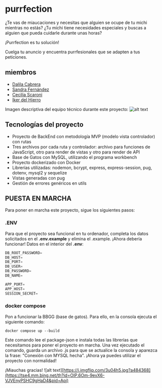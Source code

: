 # purrfection

¿Te vas de miaucaciones y necesitas que alguien se ocupe de tu michi mientras no estás? ¿Tu michi tiene necesidades especiales y buscas a alguien que pueda cuidarle durante unas horas?

¡Purrfection es tu solución!

Cuelga tu anuncio y encuentra purrfesionales que se adapten a tus peticiones.


## miembros
- [Dalila Cabrera](https://github.com/crdalila)
- [Sandra Fernández](https://github.com/sanfermen)
- [Cecilia Scaroni](https://github.com/Ceci222/)
- [Iker del Hierro](https://github.com/ikerdelfe)

Imagen descriptiva del equipo técnico durante este proyecto:
![alt text](https://i.imgflip.com/3u04h5.jpg?a484368)


## Tecnologías del proyecto
- Proyecto de BackEnd con metodología MVP (modelo vista controlador) con rutas
- Tres archivos por cada ruta y controlador: archivo para funciones de JavaScript, otro para render de vistas y otro para render de API
- Base de Gatos con MySQL, utilizando el programa workbench
- Proyecto dockerizado con Docker
- Librerías utilizadas: nodemon, bcrypt, express, express-session, pug, dotenv, mysql2 y sequelize
- Vistas generadas con pug
- Gestión de errores genéricos en utils


## PUESTA EN MARCHA
Para poner en marcha este proyecto, sigue los siguientes pasos:
### .ENV
Para que el proyecto sea funcional en tu ordenador, completa los datos solicitados en el **.env.example** y elimina el .example. ¡Ahora debería funcionar!
Datos en el interior del **.env**:
```js
DB_ROOT_PASSWORD=
DB_HOST=
DB_PORT=
DB_USER=
DB_PASSWORD=
DB_NAME=

APP_PORT=
APP_HOST=
SESSION_SECRET=
```

### docker compose
Pon a funcionar la BBGG (base de gatos). Para ello, en la consola ejecuta el siguiente comando:
```
docker compose up --build
```
Este comando lee el package-json e instala todas las librerías que necesitamos para poner el proyecto en marcha. Una vez ejecutado el comando, guarda un archivo .js para que se actualice la consola y aparezca la frase: "Conexión con MYSQL hecha". ¡Ahora ya puedes utilizar el proyecto con normalidad!


¡Miauchas gracias!
![alt text][https://i.imgflip.com/3u04h5.jpg?a484368](https://tse4.mm.bing.net/th?id=OIP.6Om-9evX6-VJVEnyPSHC9gHaD4&pid=Api)
